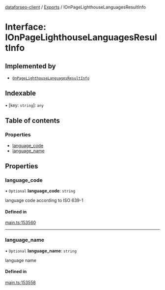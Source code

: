 [dataforseo-client](../README.md) / [Exports](../modules.md) / IOnPageLighthouseLanguagesResultInfo

# Interface: IOnPageLighthouseLanguagesResultInfo

## Implemented by

- [`OnPageLighthouseLanguagesResultInfo`](../classes/OnPageLighthouseLanguagesResultInfo.md)

## Indexable

▪ [key: `string`]: `any`

## Table of contents

### Properties

- [language\_code](IOnPageLighthouseLanguagesResultInfo.md#language_code)
- [language\_name](IOnPageLighthouseLanguagesResultInfo.md#language_name)

## Properties

### language\_code

• `Optional` **language\_code**: `string`

language code according to ISO 639-1

#### Defined in

[main.ts:153560](https://github.com/dataforseo/TypeScriptClient/blob/7ca1aa4/main.ts#L153560)

___

### language\_name

• `Optional` **language\_name**: `string`

language name

#### Defined in

[main.ts:153558](https://github.com/dataforseo/TypeScriptClient/blob/7ca1aa4/main.ts#L153558)
